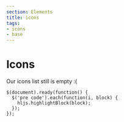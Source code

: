 ```yaml
---
section: Elements
title: icons
tags: 
- icons
- base
---
```


# Icons

Our icons list still is empty :(

```
$(document).ready(function() {
  $('pre code').each(function(i, block) {
    hljs.highlightBlock(block);
  });
});
```
